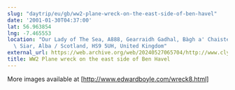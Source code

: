 ```yaml
---
slug: "daytrip/eu/gb/ww2-plane-wreck-on-the-east-side-of-ben-havel"
date: '2001-01-30T04:37:00'
lat: 56.963854
lng: -7.465553
location: "Our Lady of The Sea, A888, Gearraidh Gadhal, Bàgh a' Chaisteil, Na h-Eileanan\
  \ Siar, Alba / Scotland, HS9 5UH, United Kingdom"
external_url: https://web.archive.org/web/20240527065704/http://www.clydesideimages.co.uk/lockheed-hudson-wreck-on-ben-lui.html
title: WW2 Plane wreck on the east side of Ben Havel
---
```


More images available at [http://www.edwardboyle.com/wreck8.html]


